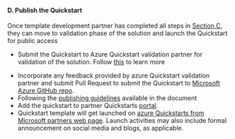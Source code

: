 <br><h4><b>D. Publish the  Quickstart</b></h4>
Once template development partner has completed all steps in <a href="./Quickstartdevelopment.html">Section C</a>, they can move to validation phase of the solution and launch the Quickstart for public access
<ul>
<li>Submit the Quickstart to Azure Quickstart validation partner for validation of the solution. Follow <a href="./7a.html">this</a> to learn more</p>
<li>Incorporate any feedback provided by azure Quickstart validation partner and submit Pull Request to submit the  Quickstart to <a href="https://github.com/Azure/azure-quickstart-templates">Microsoft Azure GitHub repo</a>.
  <li>Following the <a href="./7a.html">publishing guidelines</a> available in the document  
  <li>Add the quickstart to partner Quickstarts <a href="https://partnerquickstarts.azurewebsites.net">portal</a>.  
  <li>Quickstart template will get launched on <a href="https://partnerquickstarts.azurewebsites.net">azure Quickstarts from Microsoft partners web page</a>. Launch activities may also include formal announcement on social media and blogs, as applicable.
</ul>
